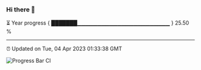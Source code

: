 ### Hi there 👋

⏳ Year progress { ███████▁▁▁▁▁▁▁▁▁▁▁▁▁▁▁▁▁▁▁▁▁▁▁ } 25.50 %

---

⏰ Updated on Tue, 04 Apr 2023 01:33:38 GMT

![Progress Bar CI](https://github.com/ZhaoGui/ZhaoGui/workflows/Progress%20Bar%20CI/badge.svg)
